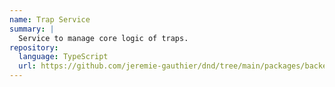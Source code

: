 ```yaml
---
name: Trap Service
summary: |
  Service to manage core logic of traps.
repository:
  language: TypeScript
  url: https://github.com/jeremie-gauthier/dnd/tree/main/packages/backend/src/game/services/trap
---
```


<NodeGraph />
